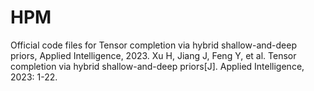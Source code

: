 # HPM
Official code files for Tensor completion via hybrid shallow-and-deep priors, Applied Intelligence, 2023.
Xu H, Jiang J, Feng Y, et al. Tensor completion via hybrid shallow-and-deep priors[J]. Applied Intelligence, 2023: 1-22.

